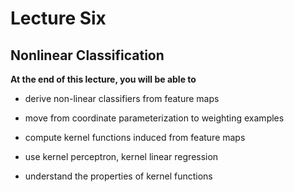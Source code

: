 # Lecture Six


## Nonlinear Classification

**At the end of this lecture, you will be able to**

* derive non-linear classifiers from feature maps

* move from coordinate parameterization to weighting examples

* compute kernel functions induced from feature maps

* use kernel perceptron, kernel linear regression

* understand the properties of kernel functions
